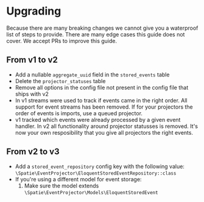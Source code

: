 # Upgrading

Because there are many breaking changes we cannot give you a waterproof list of steps to provide. There are many edge cases this guide does not cover. We accept PRs to improve this guide.

## From v1 to v2

- Add a nullable `aggregate_uuid` field in the `stored_events` table
- Delete the `projector_statuses` table
- Remove all options in the config file not present in the config file that ships with v2
- In v1 streams were used to track if events came in the right order.  All support for event streams has been removed. If for your projectors the order of events is imports, use a queued projector.
- v1 tracked which events were already processed by a given event handler. In v2 all functionality around projector statusses is removed. It's now your own resposibility that you give all projectors the right events. 

## From v2 to v3

- Add a `stored_event_repository` config key with the following value: `\Spatie\EventProjector\EloquentStoredEventRepository::class`
- If you're using a different model for event storage:
    1. Make sure the model extends `\Spatie\EventProjector\Models\EloquentStoredEvent`
